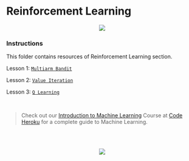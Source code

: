 # Reinforcement Learning

<p align="center">
 <img src="http://www.codeheroku.com/static/blog/images/pid16_banner.png">
</p>

### Instructions

This folder contains resources of Reinforcement Learning section.

Lesson 1: [`Multiarm Bandit`](https://github.com/codeheroku/Introduction-to-Machine-Learning/tree/master/Reinforcement%20Learning/RL1%20Multiarm%20Bandit)

Lesson 2: [`Value Iteration`](https://github.com/codeheroku/Introduction-to-Machine-Learning/tree/master/Reinforcement%20Learning/RL2%20Value%20Iteration)

Lesson 3: [`Q Learning`](https://github.com/codeheroku/Introduction-to-Machine-Learning/tree/master/Reinforcement%20Learning/RL3%20QLearning)

<br>

> Check out our [Introduction to Machine Learning](http://www.codeheroku.com/course?course_id=1) Course at [Code Heroku](http://www.codeheroku.com/) for a complete guide to Machine Learning.
<br>
<br>
<p align="center"><a href="http://www.codeheroku.com/">
 <img src="http://www.codeheroku.com/static/images/logo5.png"></a>
</p>
